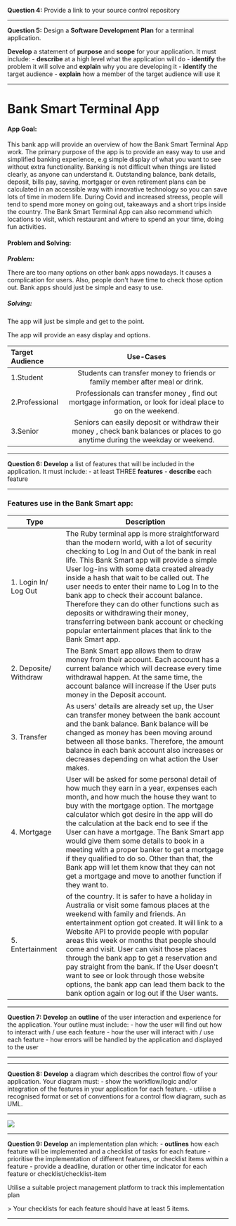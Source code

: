 **Question 4:** Provide a link to your source control repository





______

**Question 5:**  Design a **Software Development Plan** for a terminal application.

**Develop** a statement of **purpose** and **scope** for your application. It must include:
\- **describe** at a high level what the application will do
\- **identify** the problem it will solve and **explain** why you are developing it
\- **identify** the target audience
\- **explain** how a member of the target audience will use it

_____

# 				**Bank Smart Terminal App**





#### **App Goal:** 

This bank app will provide an overview of how the Bank Smart Terminal App work. The primary purpose of the app is to provide an easy way to use and simplified banking experience, e.g simple display of what you want to see without extra functionality. Banking is not difficult when things are listed clearly, as anyone can understand it. Outstanding balance, bank details, deposit, bills pay, saving, mortgager or even retirement plans can be calculated in an accessible way with innovative technology so you can save lots of time in modern life. During Covid and increased streess, people will tend to spend more money on going out, takeaways and a short trips inside the country. The Bank Smart Terminal App can also recommend which locations to visit, which restaurant and where to spend an your time, doing fun activities. 



#### Problem and Solving:



***Problem:***

There are too many options on other bank apps nowadays. It causes a complication for users. Also, people don't have time to check those option out. Bank apps should just be simple and easy to use.



##### ***Solving:***

The app will just be simple and get to the point. 

The app will provide an easy display and options.



| Target Audience |                          Use-Cases                           |
| :-------------- | :----------------------------------------------------------: |
| 1.Student       | Students can transfer money to friends or family member after meal or drink. |
| 2.Professional  | Professionals can transfer money , find out mortgage information, or look for ideal place to go on the weekend. |
| 3.Senior        | Seniors can easily deposit or withdraw their money , check bank balances or places to go anytime during the weekday or weekend. |



_____

**Question 6:** **Develop** a list of features that will be included in the application. It must include:
\- at least THREE **features**
\- **describe** each feature

________

### 									            Features use in the Bank Smart app:



| Type                  | Description                                                  |
| --------------------- | ------------------------------------------------------------ |
| 1. Login In/ Log Out  | The Ruby terminal app is more straightforward than the modern world, with a lot of security checking to Log In and Out of the bank in real life.  This Bank Smart app will provide a simple User log-ins with some data created already inside a hash that wait to be called out. The user needs to enter their name to Log In to the bank app to check their account balance. Therefore they can do other functions such as deposits or withdrawing their money, transferring between bank account or checking popular entertainment places that link to the Bank Smart app. |
| 2. Deposite/ Withdraw | The Bank Smart app allows them to draw money from their account. Each account has a current balance which will decrease every time withdrawal happen. At the same time, the account balance will increase if the User puts money in the Deposit account. |
| 3. Transfer           | As users' details are already set up, the User can transfer money between the bank account and the bank balance. Bank balance will be changed as money has been moving around between all those banks. Therefore, the amount balance in each bank account also increases or decreases depending on what action the User makes. |
| 4. Mortgage           | User will be asked for some personal detail of how much they earn in a year, expenses each month, and how much the house they want to buy with the mortgage option. The mortgage calculator which got desire in the app will do the calculation at the back end to see if the User can have a mortgage. The Bank Smart app would give them some details to book in a meeting with a proper banker to get a mortgage if they qualified to do so. Other than that, the Bank app will let them know that they can not get a mortgage and move to another function if they want to. |
| 5. Entertainment      | of the country. It is safer to have a holiday in Australia or visit some famous places at the weekend with family and friends. An entertainment option got created. It will link to a Website API to provide people with popular areas this week or months that people should come and visit. User can visit those places through the bank app to get a reservation and pay straight from the bank. If the User doesn't want to see or look through those website options, the bank app can lead them back to the bank option again or log out if the User wants. |



___________

**Question 7:** **Develop** an **outline** of the user interaction and experience for the application.
Your outline must include:
\- how the user will find out how to interact with / use each feature
\- how the user will interact with / use each feature
\- how errors will be handled by the application and displayed to the user

_________



_______

**Question 8:** **Develop** a diagram which describes the control flow of your application. Your diagram must:
\- show the workflow/logic and/or integration of the features in your application for each feature.
\- utilise a recognised format or set of conventions for a control flow diagram, such as UML.

____

![](/Users/duongpham/git/pduong987/DuongPham_T1A3/docs/bank_smart_app.png)



____________



**Question 9:** **Develop** an implementation plan which:
\- **outlines** how each feature will be implemented and a checklist of tasks for each feature
\- prioritise the implementation of different features, or checklist items within a feature
\- provide a deadline, duration or other time indicator for each feature or checklist/checklist-item

Utilise a suitable project management platform to track this implementation plan

\> Your checklists for each feature should have at least 5 items.

____

